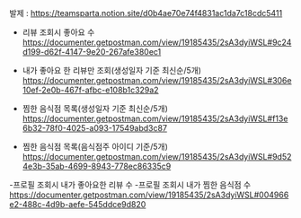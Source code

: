 발제 : https://teamsparta.notion.site/d0b4ae70e74f4831ac1da7c18cdc5411

- 리뷰 조회시 좋아요 수
  https://documenter.getpostman.com/view/19185435/2sA3dyiWSL#9c24d199-d62f-4147-9e20-267afe380ec1
- 내가 좋아요 한 리뷰만 조회(생성일자 기준 최신순/5개)
  https://documenter.getpostman.com/view/19185435/2sA3dyiWSL#306e10ef-2e0b-467f-afbc-e108b1c329a2

- 찜한 음식점 목록(생성일자 기준 최신순/5개)
  https://documenter.getpostman.com/view/19185435/2sA3dyiWSL#f13e6b32-78f0-4025-a093-17549abd3c87
- 찜한 음식점 목록(음식점주 아이디 기준/5개)
  https://documenter.getpostman.com/view/19185435/2sA3dyiWSL#9d524e3b-35ab-4699-8943-778ec86335c9

-프로필 조회시 내가 좋아요한 리뷰 수
-프로필 조회시 내가 찜한 음식점 수
https://documenter.getpostman.com/view/19185435/2sA3dyiWSL#004966e2-488c-4d9b-aefe-545ddce9d820
